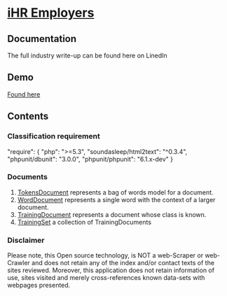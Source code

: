 [iHR Employers](http://ihr.co.nz/)
=============


Documentation
-------------

The full industry write-up can be found here on LinedIn

Demo
-------------

[Found here](http://www.devcentral.co.nz/)

Contents
---------

### Classification requirement ###

"require": {
		"php": ">=5.3",
		"soundasleep/html2text": "^0.3.4",
		"phpunit/dbunit": "3.0.0",
		"phpunit/phpunit": "6.1.x-dev"
	}


### Documents ###

1. [TokensDocument](http://php-nlp-tools.com/documentation/api/#NlpTools/Documents/TokensDocument)
   represents a bag of words model for a document.
2. [WordDocument](http://php-nlp-tools.com/documentation/api/#NlpTools/Documents/WordDocument)
   represents a single word with the context of a larger document.
3. [TrainingDocument](http://php-nlp-tools.com/documentation/api/#NlpTools/Documents/TrainingDocument)
   represents a document whose class is known.
4. [TrainingSet](http://php-nlp-tools.com/documentation/api/#NlpTools/Documents/TrainingSet)
   a collection of TrainingDocuments


###  Disclaimer ###
Please note, this Open source technology, is NOT a web-Scraper or web-Crawler and does not retain any of the 
index and/or contact texts of the sites reviewed. Moreover, this application does not retain information of use, 
sites visited and merely cross-references known data-sets with webpages presented.
